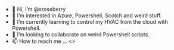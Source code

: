 - 👋 Hi, I’m @sroseberry
- 👀 I’m interested in Azure, Powershell, Scotch and weird stuff.
- 🌱 I’m currently learning to control my HVAC from the cloud with Powershell.
- 💞️ I’m looking to collaborate on weird Powershell scripts. 
- 📫 How to reach me ... <<undefined>>

<!---
sroseberry/sroseberry is a ✨ special ✨ repository because its `README.md` (this file) appears on your GitHub profile.
You can click the Preview link to take a look at your changes.
--->
